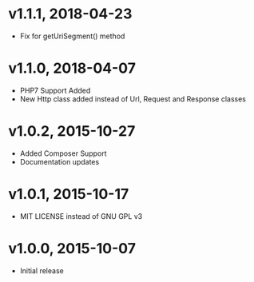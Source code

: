 # v1.1.1, 2018-04-23
* Fix for getUriSegment() method

# v1.1.0, 2018-04-07
* PHP7 Support Added
* New Http class added instead of Url, Request and Response classes

# v1.0.2, 2015-10-27
* Added Composer Support
* Documentation updates

# v1.0.1, 2015-10-17
* MIT LICENSE instead of GNU GPL v3

# v1.0.0, 2015-10-07
* Initial release
